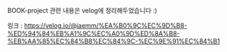 BOOK-project 관련 내용은 velog에 정리해두었습니다 :)

링크 : 
https://velog.io/@jaemm/%EA%B0%9C%EC%9D%B8-%ED%94%84%EB%A1%9C%EC%A0%9D%ED%8A%B8-%EB%AA%85%EC%84%B8%EC%84%9C-%EC%9E%91%EC%84%B1
